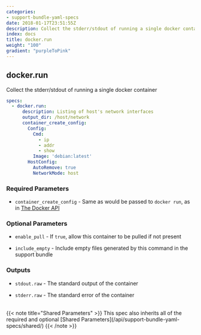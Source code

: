 ```yaml
---
categories:
- support-bundle-yaml-specs
date: 2018-01-17T23:51:55Z
description: Collect the stderr/stdout of running a single docker container
index: docs
title: docker.run
weight: "100"
gradient: "purpleToPink"
---
```


## docker.run

Collect the stderr/stdout of running a single docker container


```yaml
specs:
  - docker.run:
      description: Listing of host's network interfaces
      output_dir: /host/network
      container_create_config:
        Config:
          Cmd:
            - ip
            - addr
            - show
          Image: 'debian:latest'
        HostConfig:
          AutoRemove: true
          NetworkMode: host
```


### Required Parameters


- `container_create_config` - Same as would be passed to `docker run`, as in [The Docker API](https://github.com/moby/moby/blob/master/api/types/configs.go#L13)



### Optional Parameters


- `enable_pull` - If `true`, allow this container to be pulled if not present


- `include_empty` - Include empty files generated by this command in the support bundle



### Outputs

    
- `stdout.raw` - The standard output of the container

- `stderr.raw` - The standard error of the container


<br>
{{< note title="Shared Parameters" >}}
This spec also inherits all of the required and optional [Shared Parameters](/api/support-bundle-yaml-specs/shared/)
{{< /note >}}

    